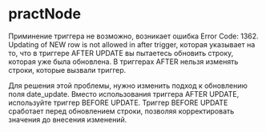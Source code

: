 # practNode
Приминение триггера не возможно, возникает ошибка Error Code: 1362. Updating of NEW row is not allowed in after trigger, которая указывает на то, что в триггере AFTER UPDATE вы пытаетесь обновить строку, которая уже была обновлена. В триггерах AFTER нельзя изменять строки, которые вызвали триггер.


Для решения этой проблемы, нужно изменить подход к обновлению поля date_update. Вместо использования триггера AFTER UPDATE, используйте триггер BEFORE UPDATE. Триггер BEFORE UPDATE сработает перед обновлением строки, позволяя корректировать значения до внесения изменений.